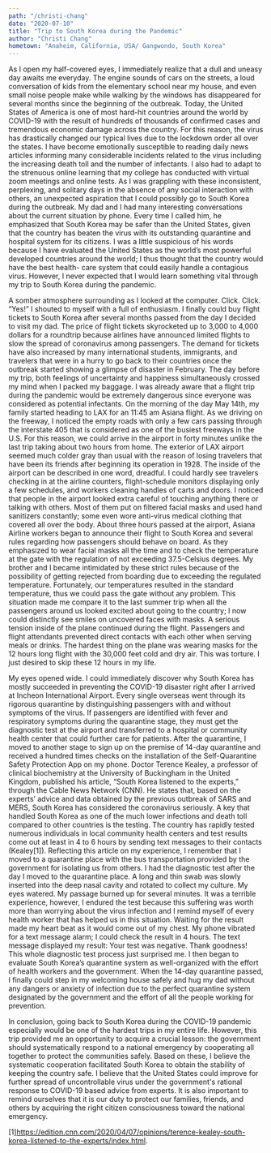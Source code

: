 ```yaml
---
path: "/christi-chang"
date: "2020-07-10"
title: "Trip to South Korea during the Pandemic"
author: "Christi Chang"
hometown: "Anaheim, California, USA/ Gangwondo, South Korea"
---
```

As I open my half-covered eyes, I immediately realize that a dull and uneasy day awaits me everyday. The engine sounds of cars on the streets, a loud conversation of kids from the elementary school near my house, and even small noise people make while walking by the windows has disappeared for several months since the beginning of the outbreak. Today, the United States of America is one of most hard-hit countries around the world by COVID-19 with the result of hundreds of thousands of confirmed cases and tremendous economic damage across the country. For this reason, the virus has drastically changed our typical lives due to the lockdown order all over the states. I have become emotionally susceptible to reading daily news articles informing many considerable incidents related to the virus including the increasing death toll and the number of infectants. I also had to adapt to the strenuous online learning that my college has conducted with virtual zoom meetings and online tests. As I was grappling with these inconsistent, perplexing, and solitary days in the absence of any social interaction with others, an unexpected aspiration that I could possibly go to South Korea during the outbreak. My dad and I had many interesting conversations about the current situation by phone. Every time I called him, he emphasized that South Korea may be safer than the United States, given that the country has beaten the virus with its outstanding quarantine and hospital system for its citizens. I was a little suspicious of his words because I have evaluated the United States as the world’s most powerful developed countries around the world; I thus thought that the country would have the best health- care system that could easily handle a contagious virus. However, I never expected that I would learn something vital through my trip to South Korea during the pandemic.

A somber atmosphere surrounding as I looked at the computer. Click. Click. “Yes!” I shouted to myself with a full of enthusiasm. I finally could buy flight tickets to South Korea after several months passed from the day I decided to visit my dad. The price of flight tickets skyrocketed up to 3,000 to 4,000 dollars for a roundtrip because airlines have announced limited flights to slow the spread of coronavirus among passengers. The demand for tickets have also increased by many international students, immigrants, and travelers that were in a hurry to go back to their countries once the outbreak started showing a glimpse of disaster in February. The day before my trip, both feelings of uncertainty and happiness simultaneously crossed my mind when I packed my baggage. I was already aware that a flight trip during the pandemic would be extremely dangerous since everyone was considered as potential infectants. On the morning of the day May 14th, my family started heading to LAX for an 11:45 am Asiana flight. As we driving on the freeway, I noticed the empty roads with only a few cars passing through the interstate 405 that is considered as one of the busiest freeways in the U.S. For this reason, we could arrive in the airport in forty minutes unlike the last trip taking about two hours from home. The exterior of LAX airport seemed much colder gray than usual with the reason of losing travelers that have been its friends after beginning its operation in 1928. The inside of the airport can be described in one word, dreadful. I could hardly see travelers checking in at the airline counters, flight-schedule monitors displaying only a few schedules, and workers cleaning handles of carts and doors. I noticed that people in the airport looked extra careful of touching anything there or talking with others. Most of them put on filtered facial masks and used hand sanitizers constantly; some even wore anti-virus medical clothing that covered all over the body.
About three hours passed at the airport, Asiana Airline workers began to announce their flight to South Korea and several rules regarding how passengers should behave on board. As they emphasized to wear facial masks all the time and to check the temperature at the gate with the regulation of not exceeding 37.5-Celsius degrees. My brother and I became intimidated by these strict rules because of the possibility of getting rejected from boarding due to exceeding the regulated temperature. Fortunately, our temperatures resulted in the standard temperature, thus we could pass the gate without any problem. This situation made me compare it to the last summer trip when all the passengers around us looked excited about going to the country; I now could distinctly see smiles on uncovered faces with masks. A serious tension inside of the plane continued during the flight. Passengers and flight attendants prevented direct contacts with each other when serving meals or drinks. The hardest thing on the plane was wearing masks for the 12 hours long flight with the 30,000 feet cold and dry air. This was torture. I just desired to skip these 12 hours in my life. 

My eyes opened wide. I could immediately discover why South Korea has mostly succeeded in preventing the COVID-19 disaster right after I arrived at Incheon International Airport. Every single overseas went through its rigorous quarantine by distinguishing passengers with and without symptoms of the virus. If passengers are identified with fever and respiratory symptoms during the quarantine stage, they must get the diagnostic test at the airport and transferred to a hospital or community health center that could further care for patients. After the quarantine, I moved to another stage to sign up on the premise of 14-day quarantine and received a hundred times checks on the installation of the Self-Quarantine Safety Protection App on my phone. Doctor Terence Kealey, a professor of clinical biochemistry at the University of Buckingham in the United Kingdom, published his article, “South Korea listened to the experts,” through the Cable News Network (CNN). He states that, based on the experts’ advice and data obtained by the previous outbreak of SARS and MERS, South Korea has considered the coronavirus seriously. A key that handled South Korea as one of the much lower infections and death toll compared to other countries is the testing. The country has rapidly tested numerous individuals in local community health centers and test results come out at least in 4 to 6 hours by sending text messages to their contacts (Kealey[1]). Reflecting this article on my experience, I remember that I moved to a quarantine place with the bus transportation provided by the government for isolating us from others. I had the diagnostic test after the day I moved to the quarantine place. A long and thin swab was slowly inserted into the deep nasal cavity and rotated to collect my culture. My eyes watered. My passage burned up for several minutes. It was a terrible experience, however, I endured the test because this suffering was worth more than worrying about the virus infection and I remind myself of every health worker that has helped us in this situation. Waiting for the result made my heart beat as it would come out of my chest. My phone vibrated for a text message alarm; I could check the result in 4 hours. The text message displayed my result: Your test was negative. Thank goodness! This whole diagnostic test process just surprised me. I then began to evaluate South Korea’s quarantine system as well-organized with the effort of health workers and the government. When the 14-day quarantine passed, I finally could step in my welcoming house safely and hug my dad without any dangers or anxiety of infection due to the perfect quarantine system designated by the government and the effort of all the people working for prevention. 

In conclusion, going back to South Korea during the COVID-19 pandemic especially would be one of the hardest trips in my entire life. However, this trip provided me an opportunity to acquire a crucial lesson: the government should systematically respond to a national emergency by cooperating all together to protect the communities safely. Based on these, I believe the systematic cooperation facilitated South Korea to obtain the stability of keeping the country safe. I believe that the United States could improve for further spread of uncontrollable virus under the government's rational response to COVID-19 based advice from experts. It is also important to remind ourselves that it is our duty to protect our families, friends, and others by acquiring the right citizen consciousness toward the national emergency.


[1]https://edition.cnn.com/2020/04/07/opinions/terence-kealey-south-korea-listened-to-the-experts/index.html.
